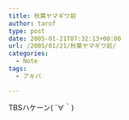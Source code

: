 ```yaml
---
title: 秋葉ヤマギワ前
author: tarof
type: post
date: 2005-01-21T07:32:13+00:00
url: /2005/01/21/秋葉ヤマギワ前/
categories:
  - Note
tags:
  - アキバ

---
```

TBSハケーン( ´∀｀)